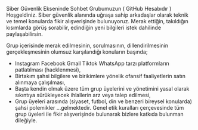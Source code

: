 Siber Güvenlik Ekseninde Sohbet Grubumuzun ( GitHub Hesabıdır )  Hoşgeldiniz. Siber güvenlik alanında uğraşa sahip arkadaşlar olarak teknik ve temel konularda fikir alışverişinde bulunuyoruz. Merak ettiğin, takıldığın kısımlarda görüş sorabilir, edindiğin yeni bilgileri istek dahilinde paylaşabilirsin. 

Grup içerisinde merak edilmesinin, sorulmasının, dillendirilmesinin gerçekleşmesinin olumsuz karşılandığı konuların başında;
* Instagram Facebook Gmail Tiktok WhatsApp tarzı platformların patlatılması (hacklenmesi), 
* Birtakım şahsi bilgilere ve birikimlere yönelik ofansif faaliyetlerin satın alınmaya çalışılması, 
* Başta kendin olmak üzere tüm grup üyelerini ve yönetimini yasal olarak sıkıntıya sürükleyecek ihlallerin arz veya talep edilmesi, 
* Grup üyeleri arasında  (siyaset, futbol, din ve benzeri bireysel konularda) şahsi polemikler
...gelmektedir. Genel etik kuralları çerçevesinde tüm grup üyeleri ile fikir alışverişinde bulunarak bizlere katkıda bulunman dileğiyle.
